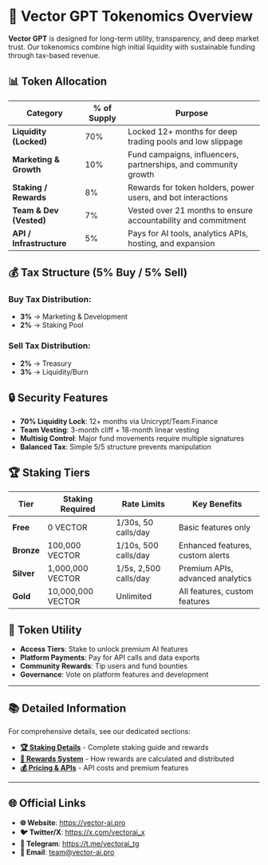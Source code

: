 # 🧠 Vector GPT Tokenomics Overview

**Vector GPT** is designed for long-term utility, transparency, and deep market trust. Our tokenomics combine high initial liquidity with sustainable funding through tax-based revenue.

## 📊 **Token Allocation**

| Category | % of Supply | Purpose |
|----------|-------------|---------|
| **Liquidity (Locked)** | 70% | Locked 12+ months for deep trading pools and low slippage |
| **Marketing & Growth** | 10% | Fund campaigns, influencers, partnerships, and community growth |
| **Staking / Rewards** | 8% | Rewards for token holders, power users, and bot interactions |
| **Team & Dev (Vested)** | 7% | Vested over 21 months to ensure accountability and commitment |
| **API / Infrastructure** | 5% | Pays for AI tools, analytics APIs, hosting, and expansion |

## 💰 **Tax Structure (5% Buy / 5% Sell)**

### Buy Tax Distribution:
- **3%** → Marketing & Development
- **2%** → Staking Pool

### Sell Tax Distribution:
- **2%** → Treasury
- **3%** → Liquidity/Burn

## 🔒 **Security Features**

- **70% Liquidity Lock**: 12+ months via Unicrypt/Team.Finance
- **Team Vesting**: 3-month cliff + 18-month linear vesting
- **Multisig Control**: Major fund movements require multiple signatures
- **Balanced Tax**: Simple 5/5 structure prevents manipulation

## 🏆 **Staking Tiers**

| Tier | Staking Required | Rate Limits | Key Benefits |
|------|------------------|-------------|--------------|
| **Free** | 0 VECTOR | 1/30s, 50 calls/day | Basic features only |
| **Bronze** | 100,000 VECTOR | 1/10s, 500 calls/day | Enhanced features, custom alerts |
| **Silver** | 1,000,000 VECTOR | 1/5s, 2,500 calls/day | Premium APIs, advanced analytics |
| **Gold** | 10,000,000 VECTOR | Unlimited | All features, custom features |

## 💎 **Token Utility**

- **Access Tiers**: Stake to unlock premium AI features
- **Platform Payments**: Pay for API calls and data exports
- **Community Rewards**: Tip users and fund bounties
- **Governance**: Vote on platform features and development

---

## 📚 **Detailed Information**

For comprehensive details, see our dedicated sections:
- **[🏆 Staking Details](staking.md)** - Complete staking guide and rewards
- **[🎁 Rewards System](rewards.md)** - How rewards are calculated and distributed
- **[💰 Pricing & APIs](../premium-apis/pricing.md)** - API costs and premium features

---

## 🌐 **Official Links**

- **🌐 Website**: https://vector-ai.pro
- **🐦 Twitter/X**: https://x.com/vectorai_x
- **💬 Telegram**: https://t.me/vectorai_tg
- **📧 Email**: team@vector-ai.pro 